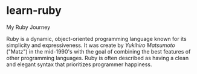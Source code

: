 # learn-ruby

My Ruby Journey

Ruby is a dynamic, object-oriented programming language known for its simplicity and expressiveness. It was create by _Yukihiro Matsumoto_ ("Matz") in the mid-1990's with the goal of combining the best features of other programming languages. Ruby is often described as having a clean and elegant syntax that prioritizes programmer happiness.
